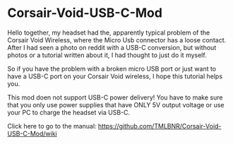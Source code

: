 # Corsair-Void-USB-C-Mod

Hello together,
my headset had the, apparently typical problem of the Corsair Void Wireless, where the Micro Usb connector has a loose contact. 
After I had seen a photo on reddit with a USB-C conversion, but without photos or a tutorial written about it, I had thought to just do it myself.

So if you have the problem with a broken micro USB port or just want to have a USB-C port on your Corsair Void wireless, I hope this tutorial helps you.

This mod doen not support USB-C power delivery! 
You have to make sure that you only use power supplies that have ONLY 5V output voltage or use your PC to charge the headset via USB-C.

Click here to go to the manual: https://github.com/TMLBNR/Corsair-Void-USB-C-Mod/wiki

